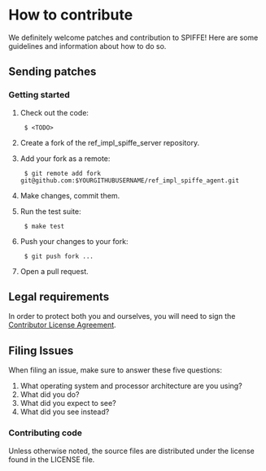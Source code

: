 # How to contribute

We definitely welcome patches and contribution to SPIFFE! Here are some guidelines
and information about how to do so.

## Sending patches

### Getting started

1. Check out the code:

        $ <TODO>

1. Create a fork of the ref_impl_spiffe_server repository.
1. Add your fork as a remote:

        $ git remote add fork git@github.com:$YOURGITHUBUSERNAME/ref_impl_spiffe_agent.git

1. Make changes, commit them.
1. Run the test suite:

        $ make test

1. Push your changes to your fork:

        $ git push fork ...

1. Open a pull request.

## Legal requirements

In order to protect both you and ourselves, you will need to sign the
[Contributor License Agreement](https://TODO).

## Filing Issues
When filing an issue, make sure to answer these five questions:

1. What operating system and processor architecture are you using?
2. What did you do?
3. What did you expect to see?
4. What did you see instead?

### Contributing code
Unless otherwise noted, the source files are distributed under the <TODO> license found in the LICENSE file.